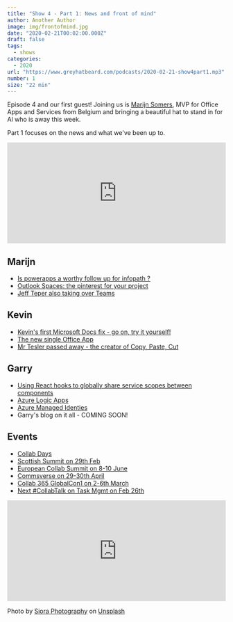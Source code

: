 ```yaml
---
title: "Show 4 - Part 1: News and front of mind"
author: Another Author
image: img/frontofmind.jpg
date: "2020-02-21T00:02:00.000Z"
draft: false
tags: 
  - shows
categories:
  - 2020
url: "https://www.greyhatbeard.com/podcasts/2020-02-21-show4part1.mp3"
number: 1
size: "22 min"
---
```


Episode 4 and our first guest! Joining us is [Marijn Somers](http://www.balestra.be/), MVP for Office Apps and Services from Belgium and bringing a beautiful hat to stand in for Al who is away this week.

Part 1 focuses on the news and what we've been up to.

<iframe src="https://open.spotify.com/embed-podcast/episode/4kKEReoc9uHHaqlhnUQHaS" width="100%" height="232" frameborder="0" allowtransparency="true" allow="encrypted-media"></iframe>

## Marijn
- [Is powerapps a worthy follow up for infopath ?](https://www.youtube.com/channel/UC_q39tct8fMykfp386kdcoQ)
- [Outlook Spaces: the pinterest for your project](https://www.zdnet.com/article/microsoft-could-add-new-spaces-organizational-tool-to-outlook/)
- [Jeff Teper also taking over Teams](https://tomtalks.blog/2020/02/cvp-jeff-teper-takes-over-leadership-of-microsoft-teams-what-does-it-mean-for-the-future/)

## Kevin
- [Kevin's first Microsoft Docs fix - go on, try it yourself!](https://github.com/MicrosoftDocs/azure-docs/pull/48186#event-3053433364)
- [The new single Office App](https://www.microsoft.com/en-us/microsoft-365/blog/2020/02/19/new-office-app-android-ios-available/)
- [Mr Tesler passed away - the creator of Copy, Paste, Cut](https://www.bbc.co.uk/news/world-us-canada-51567695)

## Garry
- [Using React hooks to globally share service scopes between components](https://github.com/garrytrinder/spfx-servicescopes-hooks)
- [Azure Logic Apps](https://azure.microsoft.com/en-us/services/logic-apps/)
- [Azure Managed Identies](https://docs.microsoft.com/en-us/azure/active-directory/managed-identities-azure-resources/overview)
- Garry's blog on it all - COMING SOON!

## Events
- [Collab Days](https://www.collabdays.org/)
- [Scottish Summit on 29th Feb](https://scottishsummit.com/)
- [European Collab Summit on 8-10 June](https://www.collabsummit.eu/)
- [Commsverse on 29-30th April](https://www.commsverse.com/)
- [Collab 365 GlobalCon1 on 2-6th March](https://content.collab365.community/collab365-globalcon1-2020/register/)
- [Next #CollabTalk on Task Mgmt on Feb 26th](https://twitter.com/buckleyplanet/status/1222218085332963329?s=20)

<iframe src="https://open.spotify.com/embed-podcast/episode/4kKEReoc9uHHaqlhnUQHaS" width="100%" height="232" frameborder="0" allowtransparency="true" allow="encrypted-media"></iframe>

Photo by [Siora Photography](https://unsplash.com/@siora18?utm_source=unsplash&utm_medium=referral&utm_content=creditCopyText) on [Unsplash](https://unsplash.com/@siora18)